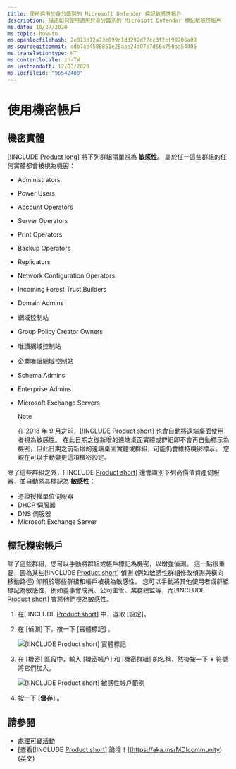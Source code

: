 ```yaml
---
title: 使用適用於身分識別的 Microsoft Defender 標記敏感性帳戶
description: 描述如何使用適用於身分識別的 Microsoft Defender 標記敏感性帳戶
ms.date: 10/27/2020
ms.topic: how-to
ms.openlocfilehash: 2e013b12a73e099d1d3292d77cc3f2ef98706a09
ms.sourcegitcommit: cdb7ae4580851e25aae24d07e7d66a750aa54405
ms.translationtype: HT
ms.contentlocale: zh-TW
ms.lasthandoff: 12/03/2020
ms.locfileid: "96542400"
---
```

# <a name="working-with-sensitive-accounts"></a>使用機密帳戶

## <a name="sensitive-entities"></a>機密實體

[!INCLUDE [Product long](includes/product-long.md)] 將下列群組清單視為 **敏感性**。 屬於任一這些群組的任何實體都會被視為機密：

- Administrators
- Power Users
- Account Operators
- Server Operators
- Print Operators
- Backup Operators
- Replicators
- Network Configuration Operators
- Incoming Forest Trust Builders
- Domain Admins
- 網域控制站
- Group Policy Creator Owners
- 唯讀網域控制站
- 企業唯讀網域控制站
- Schema Admins
- Enterprise Admins
- Microsoft Exchange Servers

  > [!NOTE]
  > 在 2018 年 9 月之前，[!INCLUDE [Product short](includes/product-short.md)] 也會自動將遠端桌面使用者視為敏感性。 在此日期之後新增的遠端桌面實體或群組即不會再自動標示為機密，但此日期之前新增的遠端桌面實體或群組，可能仍會維持機密標示。 您現在可以手動變更這項機密設定。

除了這些群組之外，[!INCLUDE [Product short](includes/product-short.md)] 還會識別下列高價值資產伺服器，並自動將其標記為 **敏感性**：

- 憑證授權單位伺服器
- DHCP 伺服器
- DNS 伺服器
- Microsoft Exchange Server

## <a name="tagging-sensitive-accounts"></a>標記機密帳戶

除了這些群組，您可以手動將群組或帳戶標記為機密，以增強偵測。 這一點很重要，因為某些[!INCLUDE [Product short](includes/product-short.md)] 偵測 (例如敏感性群組修改偵測與橫向移動路徑) 仰賴於哪些群組和帳戶被視為敏感性。 您可以手動將其他使用者或群組標記為敏感性，例如董事會成員、公司主管、業務總監等，而[!INCLUDE [Product short](includes/product-short.md)] 會將他們視為敏感性。

1. 在[!INCLUDE [Product short](includes/product-short.md)] 中，選取 [設定]。

1. 在 [偵測]  下，按一下 [實體標記]  。

    ![[!INCLUDE [Product short](includes/product-short.md)] 實體標記](media/entity-tags.png)

1. 在 [機密]  區段中，輸入 [機密帳戶]  和 [機密群組]  的名稱，然後按一下 **+** 符號將它們加入。

    ![[!INCLUDE [Product short](includes/product-short.md)] 敏感性帳戶範例](media/sensitive-account-sample.png)

1. 按一下 **[儲存]** 。

## <a name="see-also"></a>請參閱

- [處理可疑活動](working-with-suspicious-activities.md)
- [查看[!INCLUDE [Product short](includes/product-short.md)] 論壇！](https://aka.ms/MDIcommunity)\(英文\)

